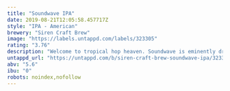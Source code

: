 ```yaml
---
title: "Soundwave IPA"
date: 2019-08-21T12:05:58.457717Z
style: "IPA - American"
brewery: "Siren Craft Brew"
image: "https://labels.untappd.com/labels/323305"
rating: "3.76"
description: "Welcome to tropical hop heaven. Soundwave is eminently drinkable, full of flavour and subtle with bitterness. Our most famous beer pours with an inviting haze, while big-hitting American hops deliver fruit notes in abundance and a trademark resinous finish."
untappd_url: "https://untappd.com/b/siren-craft-brew-soundwave-ipa/323305"
abv: "5.6"
ibu: "0"
robots: noindex,nofollow
---
```

